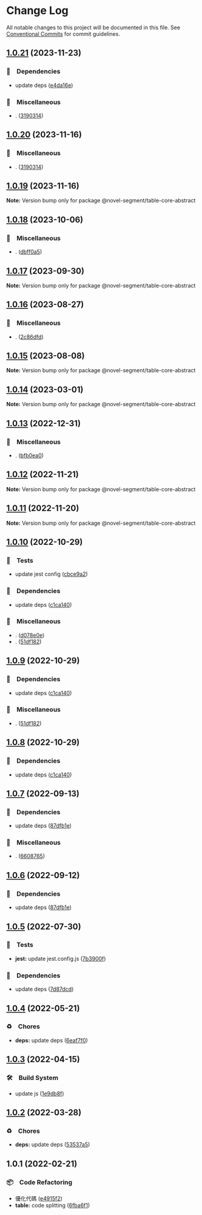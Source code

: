 # Change Log

All notable changes to this project will be documented in this file.
See [Conventional Commits](https://conventionalcommits.org) for commit guidelines.

## [1.0.21](https://github.com/bluelovers/ws-segment/compare/@novel-segment/table-core-abstract@1.0.18...@novel-segment/table-core-abstract@1.0.21) (2023-11-23)



### 📌　Dependencies

* update deps ([e4da16e](https://github.com/bluelovers/ws-segment/commit/e4da16e385ddb202a2502bf79694ce4b630d6edb))


### 🔖　Miscellaneous

* . ([3190314](https://github.com/bluelovers/ws-segment/commit/3190314c75a7ee0dc369365533dca4008da13afd))



## [1.0.20](https://github.com/bluelovers/ws-segment/compare/@novel-segment/table-core-abstract@1.0.18...@novel-segment/table-core-abstract@1.0.20) (2023-11-16)



### 🔖　Miscellaneous

* . ([3190314](https://github.com/bluelovers/ws-segment/commit/3190314c75a7ee0dc369365533dca4008da13afd))



## [1.0.19](https://github.com/bluelovers/ws-segment/compare/@novel-segment/table-core-abstract@1.0.18...@novel-segment/table-core-abstract@1.0.19) (2023-11-16)

**Note:** Version bump only for package @novel-segment/table-core-abstract





## [1.0.18](https://github.com/bluelovers/ws-segment/compare/@novel-segment/table-core-abstract@1.0.17...@novel-segment/table-core-abstract@1.0.18) (2023-10-06)



### 🔖　Miscellaneous

* . ([dbff0a5](https://github.com/bluelovers/ws-segment/commit/dbff0a57fa8c30afd54c1193b888cbbb4a397aa2))



## [1.0.17](https://github.com/bluelovers/ws-segment/compare/@novel-segment/table-core-abstract@1.0.16...@novel-segment/table-core-abstract@1.0.17) (2023-09-30)

**Note:** Version bump only for package @novel-segment/table-core-abstract





## [1.0.16](https://github.com/bluelovers/ws-segment/compare/@novel-segment/table-core-abstract@1.0.15...@novel-segment/table-core-abstract@1.0.16) (2023-08-27)



### 🔖　Miscellaneous

* . ([2c86dfd](https://github.com/bluelovers/ws-segment/commit/2c86dfd6b17559ebd55eb2b73bdf96c6fb825a5d))



## [1.0.15](https://github.com/bluelovers/ws-segment/compare/@novel-segment/table-core-abstract@1.0.14...@novel-segment/table-core-abstract@1.0.15) (2023-08-08)

**Note:** Version bump only for package @novel-segment/table-core-abstract





## [1.0.14](https://github.com/bluelovers/ws-segment/compare/@novel-segment/table-core-abstract@1.0.13...@novel-segment/table-core-abstract@1.0.14) (2023-03-01)

**Note:** Version bump only for package @novel-segment/table-core-abstract





## [1.0.13](https://github.com/bluelovers/ws-segment/compare/@novel-segment/table-core-abstract@1.0.12...@novel-segment/table-core-abstract@1.0.13) (2022-12-31)



### 🔖　Miscellaneous

* . ([bfb0ea0](https://github.com/bluelovers/ws-segment/commit/bfb0ea03e19dab3229aad4f8c33be5ee7bae3b73))



## [1.0.12](https://github.com/bluelovers/ws-segment/compare/@novel-segment/table-core-abstract@1.0.11...@novel-segment/table-core-abstract@1.0.12) (2022-11-21)

**Note:** Version bump only for package @novel-segment/table-core-abstract





## [1.0.11](https://github.com/bluelovers/ws-segment/compare/@novel-segment/table-core-abstract@1.0.10...@novel-segment/table-core-abstract@1.0.11) (2022-11-20)

**Note:** Version bump only for package @novel-segment/table-core-abstract





## [1.0.10](https://github.com/bluelovers/ws-segment/compare/@novel-segment/table-core-abstract@1.0.7...@novel-segment/table-core-abstract@1.0.10) (2022-10-29)



### 🚨　Tests

* update jest config ([cbce9a2](https://github.com/bluelovers/ws-segment/commit/cbce9a2868e5a0a95fd8f026530c34c9f3930ba0))


### 📌　Dependencies

* update deps ([c1ca140](https://github.com/bluelovers/ws-segment/commit/c1ca140395f246f9c3f10823daed634fb09857cb))


### 🔖　Miscellaneous

* . ([d078e0e](https://github.com/bluelovers/ws-segment/commit/d078e0ec7e17cee79115db055e7b145d7b48f400))
* . ([51df182](https://github.com/bluelovers/ws-segment/commit/51df182715ea4b4242b4cf96fdebfabbe679b99c))



## [1.0.9](https://github.com/bluelovers/ws-segment/compare/@novel-segment/table-core-abstract@1.0.7...@novel-segment/table-core-abstract@1.0.9) (2022-10-29)



### 📌　Dependencies

* update deps ([c1ca140](https://github.com/bluelovers/ws-segment/commit/c1ca140395f246f9c3f10823daed634fb09857cb))


### 🔖　Miscellaneous

* . ([51df182](https://github.com/bluelovers/ws-segment/commit/51df182715ea4b4242b4cf96fdebfabbe679b99c))



## [1.0.8](https://github.com/bluelovers/ws-segment/compare/@novel-segment/table-core-abstract@1.0.7...@novel-segment/table-core-abstract@1.0.8) (2022-10-29)



### 📌　Dependencies

* update deps ([c1ca140](https://github.com/bluelovers/ws-segment/commit/c1ca140395f246f9c3f10823daed634fb09857cb))



## [1.0.7](https://github.com/bluelovers/ws-segment/compare/@novel-segment/table-core-abstract@1.0.5...@novel-segment/table-core-abstract@1.0.7) (2022-09-13)



### 📌　Dependencies

* update deps ([87dfb1e](https://github.com/bluelovers/ws-segment/commit/87dfb1e8c4e0ef55b975639bc94e113442cb1af7))


### 🔖　Miscellaneous

* . ([6608765](https://github.com/bluelovers/ws-segment/commit/66087652b3679f0833cc54051ba4889f8f909383))



## [1.0.6](https://github.com/bluelovers/ws-segment/compare/@novel-segment/table-core-abstract@1.0.5...@novel-segment/table-core-abstract@1.0.6) (2022-09-12)



### 📌　Dependencies

* update deps ([87dfb1e](https://github.com/bluelovers/ws-segment/commit/87dfb1e8c4e0ef55b975639bc94e113442cb1af7))



## [1.0.5](https://github.com/bluelovers/ws-segment/compare/@novel-segment/table-core-abstract@1.0.4...@novel-segment/table-core-abstract@1.0.5) (2022-07-30)


### 🚨　Tests

* **jest:** update jest.config.js ([7b3900f](https://github.com/bluelovers/ws-segment/commit/7b3900fd6b638fb8774b306b6435b8082b5a275b))


### 📌　Dependencies

* update deps ([7d87dcd](https://github.com/bluelovers/ws-segment/commit/7d87dcd5e09103380b46b625fd0c2b9b69705307))





## [1.0.4](https://github.com/bluelovers/ws-segment/compare/@novel-segment/table-core-abstract@1.0.3...@novel-segment/table-core-abstract@1.0.4) (2022-05-21)


### ♻️　Chores

* **deps:** update deps ([6eaf7f0](https://github.com/bluelovers/ws-segment/commit/6eaf7f0fb6e8d803b5eb8dbb3e2cd7a1d6b19f52))





## [1.0.3](https://github.com/bluelovers/ws-segment/compare/@novel-segment/table-core-abstract@1.0.2...@novel-segment/table-core-abstract@1.0.3) (2022-04-15)


### 🛠　Build System

* update js ([1e9db8f](https://github.com/bluelovers/ws-segment/commit/1e9db8f6a717a2ef40dec86b22e729dafc2ed8d7))





## [1.0.2](https://github.com/bluelovers/ws-segment/compare/@novel-segment/table-core-abstract@1.0.1...@novel-segment/table-core-abstract@1.0.2) (2022-03-28)


### ♻️　Chores

* **deps:** update deps ([53537a5](https://github.com/bluelovers/ws-segment/commit/53537a5c3ddbdc567ab5ac9a74510b16b16b0b9a))





## 1.0.1 (2022-02-21)


### 📦　Code Refactoring

* 優化代碼 ([e4915f2](https://github.com/bluelovers/ws-segment/commit/e4915f24e4da16b752c91224b4457eda63fc4bb2))
* **table:** code splitting ([6fba6f1](https://github.com/bluelovers/ws-segment/commit/6fba6f13dcb75dc2f57c0c905740d487ee38884a))
